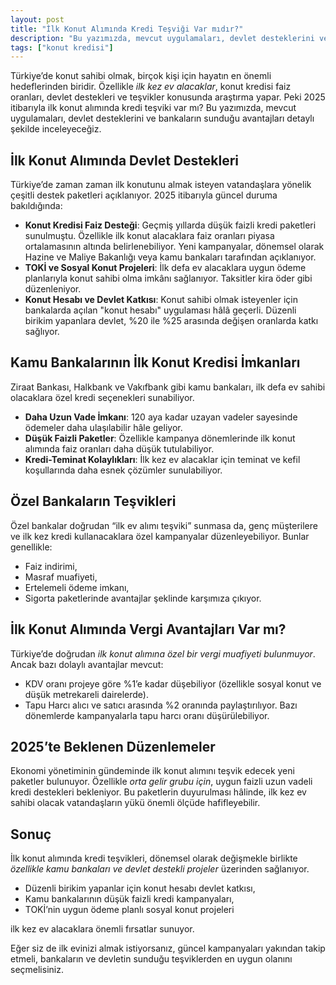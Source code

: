 ```yaml
---
layout: post
title: "İlk Konut Alımında Kredi Teşviği Var mıdır?"
description: "Bu yazımızda, mevcut uygulamaları, devlet desteklerini ve bankaların sunduğu avantajları detaylı şekilde inceleyeceğiz."
tags: ["konut kredisi"]
---
```


Türkiye’de konut sahibi olmak, birçok kişi için hayatın en önemli hedeflerinden biridir. Özellikle *ilk kez ev alacaklar*, konut kredisi faiz oranları, devlet destekleri ve teşvikler konusunda araştırma yapar. Peki 2025 itibarıyla ilk konut alımında kredi teşviki var mı? Bu yazımızda, mevcut uygulamaları, devlet desteklerini ve bankaların sunduğu avantajları detaylı şekilde inceleyeceğiz.

## İlk Konut Alımında Devlet Destekleri

Türkiye’de zaman zaman ilk konutunu almak isteyen vatandaşlara yönelik çeşitli destek paketleri açıklanıyor. 2025 itibarıyla güncel duruma bakıldığında:

- **Konut Kredisi Faiz Desteği**: Geçmiş yıllarda düşük faizli kredi paketleri sunulmuştu. Özellikle ilk konut alacaklara faiz oranları piyasa ortalamasının altında belirlenebiliyor. Yeni kampanyalar, dönemsel olarak Hazine ve Maliye Bakanlığı veya kamu bankaları tarafından açıklanıyor.
- **TOKİ ve Sosyal Konut Projeleri**: İlk defa ev alacaklara uygun ödeme planlarıyla konut sahibi olma imkânı sağlanıyor. Taksitler kira öder gibi düzenleniyor.
- **Konut Hesabı ve Devlet Katkısı**: Konut sahibi olmak isteyenler için bankalarda açılan "konut hesabı" uygulaması hâlâ geçerli. Düzenli birikim yapanlara devlet, %20 ile %25 arasında değişen oranlarda katkı sağlıyor.

## Kamu Bankalarının İlk Konut Kredisi İmkanları

Ziraat Bankası, Halkbank ve Vakıfbank gibi kamu bankaları, ilk defa ev sahibi olacaklara özel kredi seçenekleri sunabiliyor.

- **Daha Uzun Vade İmkanı**: 120 aya kadar uzayan vadeler sayesinde ödemeler daha ulaşılabilir hâle geliyor.
- **Düşük Faizli Paketler**: Özellikle kampanya dönemlerinde ilk konut alımında faiz oranları daha düşük tutulabiliyor.
- **Kredi-Teminat Kolaylıkları**: İlk kez ev alacaklar için teminat ve kefil koşullarında daha esnek çözümler sunulabiliyor.

## Özel Bankaların Teşvikleri

Özel bankalar doğrudan “ilk ev alımı teşviki” sunmasa da, genç müşterilere ve ilk kez kredi kullanacaklara özel kampanyalar düzenleyebiliyor. Bunlar genellikle:

- Faiz indirimi,
- Masraf muafiyeti,
- Ertelemeli ödeme imkanı,
- Sigorta paketlerinde avantajlar şeklinde karşımıza çıkıyor.

## İlk Konut Alımında Vergi Avantajları Var mı?

Türkiye’de doğrudan *ilk konut alımına özel bir vergi muafiyeti bulunmuyor*. Ancak bazı dolaylı avantajlar mevcut:

- KDV oranı projeye göre %1’e kadar düşebiliyor (özellikle sosyal konut ve düşük metrekareli dairelerde).
- Tapu Harcı alıcı ve satıcı arasında %2 oranında paylaştırılıyor. Bazı dönemlerde kampanyalarla tapu harcı oranı düşürülebiliyor.

## 2025’te Beklenen Düzenlemeler

Ekonomi yönetiminin gündeminde ilk konut alımını teşvik edecek yeni paketler bulunuyor. Özellikle *orta gelir grubu için*, uygun faizli uzun vadeli kredi destekleri bekleniyor. Bu paketlerin duyurulması hâlinde, ilk kez ev sahibi olacak vatandaşların yükü önemli ölçüde hafifleyebilir.

## Sonuç

İlk konut alımında kredi teşvikleri, dönemsel olarak değişmekle birlikte *özellikle kamu bankaları ve devlet destekli projeler* üzerinden sağlanıyor.

- Düzenli birikim yapanlar için konut hesabı devlet katkısı,
- Kamu bankalarının düşük faizli kredi kampanyaları,
- TOKİ’nin uygun ödeme planlı sosyal konut projeleri

ilk kez ev alacaklara önemli fırsatlar sunuyor.

Eğer siz de ilk evinizi almak istiyorsanız, güncel kampanyaları yakından takip etmeli, bankaların ve devletin sunduğu teşviklerden en uygun olanını seçmelisiniz.